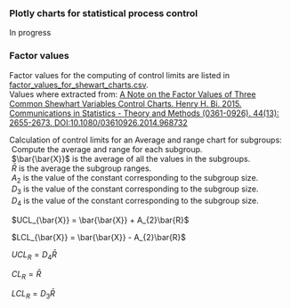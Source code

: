 ### Plotly charts for statistical process control

In progress

### Factor values
Factor values for the computing of control limits are listed in [factor_values_for_shewart_charts.csv](constants/factor_values_for_shewart_charts.csv).  
Values where extracted from: 
[A Note on the Factor Values of Three Common Shewhart Variables Control Charts. Henry H. Bi. 2015. Communications in Statistics - Theory and Methods (0361-0926). 44(13): 2655-2673. DOI:10.1080/03610926.2014.968732](https://www.researchgate.net/publication/275236350_A_Note_on_the_Factor_Values_of_Three_Common_Shewhart_Variables_Control_Charts_Henry_H_Bi_2015_Communications_in_Statistics_-_Theory_and_Methods_0361-0926_4413_2655-2673_httpdxdoiorg1010800361092620149)


Calculation of control limits for an Average and range chart for subgroups:  
&nbsp;Compute the average and range for each subgroup.  
&nbsp;$\bar{\bar{X}}$ is the average of all the values in the subgroups.  
&nbsp;$\bar{R}$ is the average the subgroup ranges.  
&nbsp;$A_{2}$ is the value of the constant corresponding to the subgroup size.  
&nbsp;$D_{3}$ is the value of the constant corresponding to the subgroup size.  
&nbsp;$D_{4}$ is the value of the constant corresponding to the subgroup size.  

&nbsp;$UCL_{\bar{X}} = \bar{\bar{X}} + A_{2}\bar{R}$  
  
&nbsp;$LCL_{\bar{X}} = \bar{\bar{X}} - A_{2}\bar{R}$  
  
&nbsp;$UCL_{R} = D_{4}\bar{R}$  
  
&nbsp;$CL_{R} = \bar{R}$  
  
&nbsp;$LCL_{R} = D_{3}\bar{R}$
